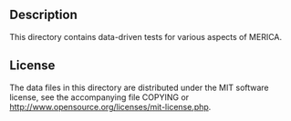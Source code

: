 Description
------------

This directory contains data-driven tests for various aspects of MERICA.

License
--------

The data files in this directory are distributed under the MIT software
license, see the accompanying file COPYING or
http://www.opensource.org/licenses/mit-license.php.


